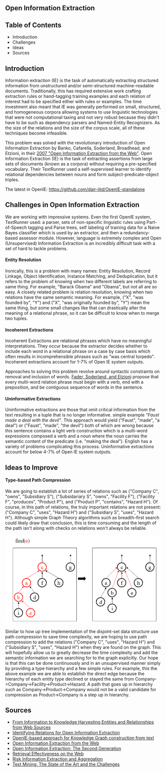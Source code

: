 **Open Information Extraction**
-------------------------------

## Table of Contents
* Introduction
* Challenges
* Ideas
* Sources

## Introduction

Information extraction (IE) is the task of automatically extracting structured information from unstructured and/or semi-structured machine-readable documents. Traditionally, this has required extensive work crafting extraction rules or hand-tagging training examples and each relation of interest had to be specified either with rules or examples. The time investment also meant that IE was generally performed on small, structured, and homogeneous corpora allowing systems to use linguistic technologies that were not computational taxing and not very robust because they didn't have to be such as dependency parsers and Named-Entity Recognizers. As the size of the relations and the size of the corpus scale, all of these techniques become infeasible.

This problem was solved with the revolutionary introduction of Open Information Extraction by Banko, Cafarella, Soderland, Broadhead, and Etzioni, in their [2007 "Open Information Extraction from the Web"](https://github.com/alexandermichels/AIReading/blob/master/pdf/Open_Information_Extraction_from_the_Web.pdf). Open Information Extraction (IE) is the task of extracting assertions from large sets of documents (known as a corpora) without requiring a pre-specified vocabulary. Their TextRunner used a self-supervised learner to identify relational dependencies between nouns and form subject-predicate-object triples.

The latest in OpenIE: https://github.com/dair-iitd/OpenIE-standalone

## Challenges in Open Information Extraction

We are working with impressive systems. Even the first OpenIE system, TextRunner used: a parser, sets of non-specific linguistic rules using Part-of-Speech tagging and Parse trees, self labeling of training data for a Naive Bayes classifier which is used by an extractor, and then a redundancy-based assessor module. However, language is extremely complex and Open (Unsupervised) Information Extraction is an incredibly difficult task with a set of hard to tackle problems.

#### Entity Resolution

Ironically, this is a problem with many names: Entity Resolution, Record Linkage, Object Identification, Instance Matching, and Deduplication, but it refers to the problem of knowing when two different labels are referring to same thing. For example, "Barack Obama" and "Obama", but not all are so easy. A closely related problem is relation resolution, knowing when two relations have the same semantic meaning. For example, ("X", "was founded by", "Y") and ("X", "was originally founded by", "Y") mean the same thing, but some small changes like that can drastically alter the meaning of a relational phrase, so it can be difficult to know when to merge two tuples.

#### Incoherent Extractions

Incoherent Extractions are relational phrases which have no meaningful interpretations. They occur because the extractor decides whether to include each word in a relational phrase on a case by case basis which often results in incomprehensible phrases such as "was central torpedo".  Incoherent extractions account for 1-7% of Open IE system outputs.

Approaches to solving this problem revolve around syntactic constraints on removal and inclusion of words. [Fader, Soderland, and Etzioni](https://github.com/alexandermichels/AIReading/blob/master/pdf/Identifying_Relations_for_Open_Information_Extraction.pdf) propose that every multi-word relation phrase must begin with a verb, end with a preposition, and be contiguous sequence of words in the sentence.

#### Uninformative Extractions

Uninformative extractions are those that omit critical information from the text resulting in a tuple that is no longer informative. simple example *"Faust made a deal with the devil"*. This approach would yield ("Faust", "made", "a deal") or ("Faust", "made", "the devil") both of which are wrong because this sentence contains a light verb construction which is a multi-word expressions composed a verb and a noun where the noun carries the semantic content of the predicate (i.e. "making the deal"). English has a variety of problems complicating this process. Uninformative extractions account for below 4-7% of Open IE system outputs.

## Ideas to Improve

#### Type-based Path Compression

We are going to establish a lot of series of relations such as ("Company C", "owns", "Subsidiary S"), ("Subsidariary S", "owns", "Facility F"), ("Facility F", "produces", "Product P"), and ("Product P", "contains", "Hazard H"). Of course, in this path of relations, the truly important relations are not present: ("Company C", "uses", "Hazard H") and ("Subsidiary S", "uses", "Hazard H"). Although simple Graph Theory algorithms such as breadth-first search could likely draw that conclusion, this is time consuming and the length of the path isn't along with checks on relations won't always be reliable.

![Up Tree Path Compression](img/PathCompression.png)

Similar to how up tree implementation of the disjoint-set data structure use path compression to save time complexity, we are hoping to use path compression to add the relations ("Company C", "uses", "Hazard H") and ("Subsidiary S", "uses", "Hazard H") when they are found on the graph. This will hopefully allow us to greatly decrease the time complexity and add the semantic information we are searching for to the graph explicitly. Our hope is that this can be done continuously and in an unsupervised manner simply by providing a type hierarchy and a few simple rules. For example, this the above example we are able to establish the direct edge because the hierarchy of each entity type declined or stayed the same from Company->Company->Facility->Product->Hazard. A path that goes up in hierarchy such as Company->Product->Company would not be a valid candidate for compression as Product->Company is a step up in hierarchy.

## Sources

* [From Information to Knowledge Harvesting Entities and Relationships from Web Sources](https://github.com/alexandermichels/AIReading/blob/master/pdf/From_Information_to_Knowledge_Harvesting_Entities_and_Relationships_from_Web_Sources.pdf)
* [Identifying Relations for Open Information Extraction](https://github.com/alexandermichels/AIReading/blob/master/pdf/Identifying_Relations_for_Open_Information_Extraction.pdf)
* [OpenIE-based approach for Knowledge Graph construction from text](https://github.com/alexandermichels/AIReading/blob/master/pdf/OpenIE-based_approach_for_Knowledge_Graph_construction_from_text.pdf)
* [Open Information Extraction from the Web](https://github.com/alexandermichels/AIReading/blob/master/pdf/Open_Information_Extraction_from_the_Web.pdf)
* [Open Information Extraction: The Second Generation](https://github.com/alexandermichels/AIReading/blob/master/pdf/Open_Information_Extraction_The_Second_Generation.pdf)
* [Retrieval Effectiveness on the Web](https://www.sciencedirect.com/science/article/pii/S030645730000039X)
* [Risk Information Extraction and Aggregation](https://github.com/alexandermichels/AIReading/blob/master/pdf/Risk_Information_Extraction_and_Aggregation.pdf)
* [Text Mining: The State of the Art and the Challenges](http://www.ntu.edu.sg/home/asahtan/papers/tm_pakdd99.pdf)
